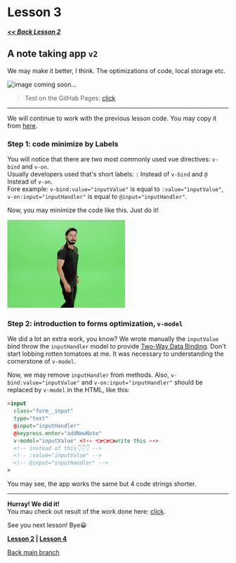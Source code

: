 # Lesson 3

***[<< Back Lesson 2](https://github.com/syrovezhko/learning-vue/tree/lesson2/lesson%202)***

## A note taking app `v2`

We may make it better, I think. The optimizations of code, local storage etc.

![image](#) coming soon...
> Test on the GitHab Pages: [click](https://syrovezhko.github.io/learning-vue/lesson%203/src/)
***

We will continue to work with the previous lesson code. You may copy it from [here](https://github.com/syrovezhko/learning-vue/tree/37dc6dbddb4f6237246fd60517ac7a2d71e88efa/lesson%202/src).

### Step 1: code minimize by Labels

You will notice that there are two most commonly used vue directives: `v-bind` and `v-on`.  
Usually developers used that's short labels: `:` Instead of `v-bind` and `@` Instead of `v-on`.  
Fore example: `v-bind:value="inputValue"` is equal to `:value="inputValue"`, `v-on:input="inputHandler"` is equal to `@input="inputHandler"`.

Now, you may minimize the code like this. Just do it!

![image](do_it.gif)

### Step 2: introduction to forms optimization, `v-model`

We did a lot an extra work, you know? We wrote manually the `inputValue` bind throw the `inputHandler` model to provide [Two-Way Data Binding](https://github.com/syrovezhko/learning-vue/tree/lesson2/lesson%202#step-2-two-way-data-binding). Don't start lobbing rotten tomatoes at me. It was necessary to understanding the cornerstone of `v-model`.

Now, we may remove `inputHandler` from methods. Also, `v-bind:value="inputValue"` and `v-on:input="inputHandler"` should be replaced by `v-model` in the HTML, like this:
```HTML
<input
  class="form__input"
  type="text"
  @input="inputHandler"
  @keypress.enter="addNewNote"
  v-model="inputValue" <!-- 👈👈👈write this -->
  <!-- instead of this👇👇👇 -->
  <!-- :value="inputValue" -->
  <!-- @input="inputHandler" -->
>
```
You may see, the app works the same but 4 code strings shorter.
***

**Hurray! We did it!**  
You mau check out result of the work done here: [click](#).

See you next lesson! Bye😀

**[Lesson 2](https://github.com/syrovezhko/learning-vue/tree/lesson2/lesson%202) | [Lesson 4](https://github.com/syrovezhko/learning-vue/tree/lesson4/lesson%204)**

[Back main branch](https://github.com/syrovezhko/learning-vue)